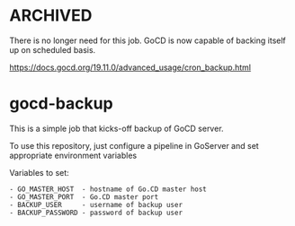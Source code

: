 # ARCHIVED

There is no longer need for this job.  GoCD is now capable of backing itself up on scheduled basis. 

https://docs.gocd.org/19.11.0/advanced_usage/cron_backup.html

# gocd-backup

This is a simple job that kicks-off backup of GoCD server.

To use this repository, just configure a pipeline in GoServer and set appropriate environment variables

Variables to set:

    - GO_MASTER_HOST  - hostname of Go.CD master host
    - GO_MASTER_PORT  - Go.CD master port
    - BACKUP_USER     - username of backup user
    - BACKUP_PASSWORD - password of backup user

